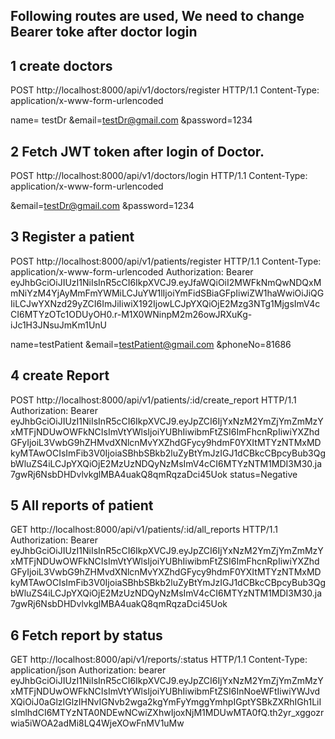 ## Following routes are used, We need to change Bearer toke after doctor login

## 1 create doctors

POST http://localhost:8000/api/v1/doctors/register HTTP/1.1
Content-Type: application/x-www-form-urlencoded

name= testDr
&email=testDr@gmail.com
&password=1234

## 2 Fetch JWT token after login of Doctor.

POST http://localhost:8000/api/v1/doctors/login HTTP/1.1
Content-Type: application/x-www-form-urlencoded

&email=testDr@gmail.com
&password=1234

## 3 Register a patient

POST http://localhost:8000/api/v1/patients/register HTTP/1.1
Content-Type: application/x-www-form-urlencoded
Authorization: Bearer eyJhbGciOiJIUzI1NiIsInR5cCI6IkpXVCJ9.eyJfaWQiOiI2MWFkNmQwNDQxMmNiYzM4YjAyMmFmYWMiLCJuYW1lIjoiYmFidSBiaGFpIiwiZW1haWwiOiJiQGIiLCJwYXNzd29yZCI6ImJiIiwiX192IjowLCJpYXQiOjE2Mzg3NTg1MjgsImV4cCI6MTYzOTc1ODUyOH0.r-M1X0WNinpM2m26owJRXuKg-iJc1H3JNsuJmKm1UnU

name=testPatient
&email=testPatient@gmail.com
&phoneNo=81686

## 4 create Report

POST http://localhost:8000/api/v1/patients/:id/create_report HTTP/1.1
Authorization: Bearer eyJhbGciOiJIUzI1NiIsInR5cCI6IkpXVCJ9.eyJpZCI6IjYxNzM2YmZjYmZmMzYxMTFjNDUwOWFkNCIsImVtYWlsIjoiYUBhIiwibmFtZSI6ImFhcnRpIiwiYXZhdGFyIjoiL3VwbG9hZHMvdXNlcnMvYXZhdGFycy9hdmF0YXItMTYzNTMxMDkyMTAwOCIsImFib3V0IjoiaSBhbSBkb2luZyBtYmJzIGJ1dCBkcCBpcyBub3QgbWluZS4iLCJpYXQiOjE2MzUzNDQyNzMsImV4cCI6MTYzNTM1MDI3M30.ja7gwRj6NsbDHDvlvkglMBA4uakQ8qmRqzaDci45Uok
status=Negative

## 5 All reports of patient

GET http://localhost:8000/api/v1/patients/:id/all_reports HTTP/1.1
Authorization: Bearer eyJhbGciOiJIUzI1NiIsInR5cCI6IkpXVCJ9.eyJpZCI6IjYxNzM2YmZjYmZmMzYxMTFjNDUwOWFkNCIsImVtYWlsIjoiYUBhIiwibmFtZSI6ImFhcnRpIiwiYXZhdGFyIjoiL3VwbG9hZHMvdXNlcnMvYXZhdGFycy9hdmF0YXItMTYzNTMxMDkyMTAwOCIsImFib3V0IjoiaSBhbSBkb2luZyBtYmJzIGJ1dCBkcCBpcyBub3QgbWluZS4iLCJpYXQiOjE2MzUzNDQyNzMsImV4cCI6MTYzNTM1MDI3M30.ja7gwRj6NsbDHDvlvkglMBA4uakQ8qmRqzaDci45Uok

## 6 Fetch report by status

GET http://localhost:8000/api/v1/reports/:status HTTP/1.1
Content-Type: application/json
Authorization: bearer eyJhbGciOiJIUzI1NiIsInR5cCI6IkpXVCJ9.eyJpZCI6IjYxNzM2YmZjYmZmMzYxMTFjNDUwOWFkNCIsImVtYWlsIjoiYUBhIiwibmFtZSI6InNoeWFtIiwiYWJvdXQiOiJ0aGlzIGlzIHNvIGNvb2wga2kgYmFyYmggYmhpIGptYSBkZXRhIGh1LiIsImlhdCI6MTYzNTA0NDEwNCwiZXhwIjoxNjM1MDUwMTA0fQ.th2yr_xggozrwia5iWOA2adMi8LQ4WjeXOwFnMV1uMw
